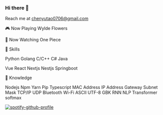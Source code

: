 ### Hi there 👋

Reach me at chenyutao0706@gmail.com

🎮 Now Playing
Wylde Flowers

👀 Now Watching
One Piece

💪 Skills

Python Golang C/C++ C# Java 

Vue React Nextjs Nestjs Springboot 

🧠 Knowledge

Nodejs Npm Yarn Pip Typescript
MAC Address IP Address Gateway Subnet Mask TCP/IP UDP Bluetooth Wi-Fi
ASCII UTF-8 GBK
RNN NLP Transformer softmax

[![spotify-github-profile](https://spotify-github-profile.vercel.app/api/view?uid=sggzqgc6si027y7iohmu5d4w1&cover_image=true&theme=default&show_offline=false&background_color=121212&interchange=false)](https://github.com/kittinan/spotify-github-profile)


